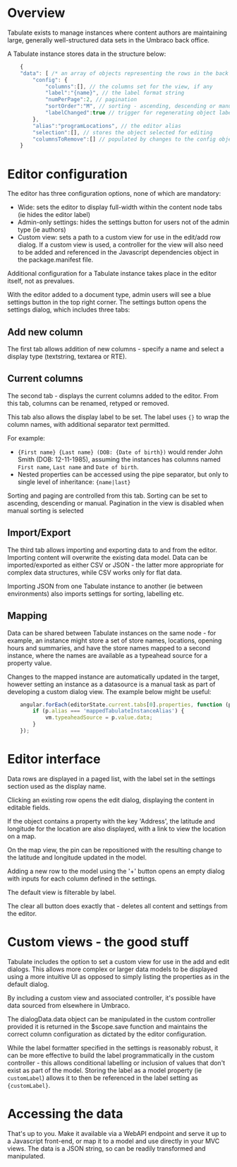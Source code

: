 # Overview
Tabulate exists to manage instances where content authors are maintaining large, generally well-structured data sets in the Umbraco back office.

A Tabulate instance stores data in the structure below:

```js
    {
    "data": [ /* an array of objects representing the rows in the back office editor */],
        "config": {
            "columns":[], // the columns set for the view, if any
            "label":"{name}", // the label format string
            "numPerPage":2, // pagination
            "sortOrder":"M", // sorting - ascending, descending or manual
            "labelChanged":true // trigger for regenerating object labels - true when config has changed
        },
        "alias":"programLocations", // the editor alias
        "selection":[], // stores the object selected for editing
        "columnsToRemove":[] // populated by changes to the config object
    }
```

# Editor configuration
The editor has three configuration options, none of which are mandatory:

- Wide: sets the editor to display full-width within the content node tabs (ie hides the editor label)
- Admin-only settings: hides the settings button for users not of the admin type (ie authors)
- Custom view: sets a path to a custom view for use in the edit/add row dialog. If a custom view is used, a controller for the view will also need to be added and referenced in the Javascript dependencies object in the package.manifest file.

Additional configuration for a Tabulate instance takes place in the editor itself, not as prevalues.

With the editor added to a document type, admin users will see a blue settings button in the top right corner.
The settings button opens the settings dialog, which includes three tabs:

## Add new column
The first tab allows addition of new columns - specify a name and select a display type (textstring, textarea or RTE).

## Current columns

The second tab - displays the current columns added to the editor. From this tab, columns can be renamed, retyped or removed. 

This tab also allows the display label to be set. The label uses `{}` to wrap the column names, with additional separator text permitted. 

For example:

- `{First name} {Last name} (DOB: {Date of birth})` would render John Smith (DOB: 12-11-1985), assuming the instances has columns named `First name`, `Last name` and `Date of birth`.
- Nested properties can be accessed using the pipe separator, but only to single level of inheritance: `{name|last}`

Sorting and paging are controlled from this tab. Sorting can be set to ascending, descending or manual. Pagination in the view is disabled when manual sorting is selected

## Import/Export
The third tab allows importing and exporting data to and from the editor. Importing content will overwrite the existing data model. Data can be imported/exported as either CSV or JSON - the latter more appropriate for complex data structures, while CSV works only for flat data.

Importing JSON from one Tabulate instance to another (ie between environments) also imports settings for sorting, labelling etc.

## Mapping
Data can be shared between Tabulate instances on the same node - for example, an instance might store a set of store names, locations, opening hours and summaries, and have the store names mapped to a second instance, where the names are available as a typeahead source for a property value. 

Changes to the mapped instance are automatically updated in the target, however setting an instance as a datasource is a manual task as part of developing a custom dialog view. The example below might be useful:

```js
    angular.forEach(editorState.current.tabs[0].properties, function (p) {
    	if (p.alias === 'mappedTabulateInstanceAlias') {
    		vm.typeaheadSource = p.value.data;
    	}
    });
```

# Editor interface
Data rows are displayed in a paged list, with the label set in the settings section used as the display name. 

Clicking an existing row opens the edit dialog, displaying the content in editable fields.

If the object contains a property with the key 'Address', the latitude and longitude for the location are also displayed, with a link to view the location on a map.

On the map view, the pin can be repositioned with the resulting change to the latitude and longitude updated in the model.

Adding a new row to the model using the '+' button opens an empty dialog with inputs for each column defined in the settings.

The default view is filterable by label.

The clear all button does exactly that - deletes all content and settings from the editor.

# Custom views - the good stuff
Tabulate includes the option to set a custom view for use in the add and edit dialogs. This allows more complex or larger data models to be displayed using a more intuitive UI as opposed to simply listing the properties as in the default dialog.

By including a custom view and associated controller, it's possible have data sourced from elsewhere in Umbraco. 

The dialogData.data object can be manipulated in the custom controller provided it is returned in the $scope.save function and maintains the correct column configuration as dictated by the editor configuration.

While the label formatter specified in the settings is reasonably robust, it can be more effective to build the label programmatically in the custom controller - this allows conditional labelling or inclusion of values that don't exist as part of the model. Storing the label as a model property (ie `customLabel`) allows it to then be referenced in the label setting as `{customLabel}`.

# Accessing the data
That's up to you. Make it available via a WebAPI endpoint and serve it up to a Javascript front-end, or map it to a model and use directly in your MVC views. The data is a JSON string, so can be readily transformed and manipulated.
